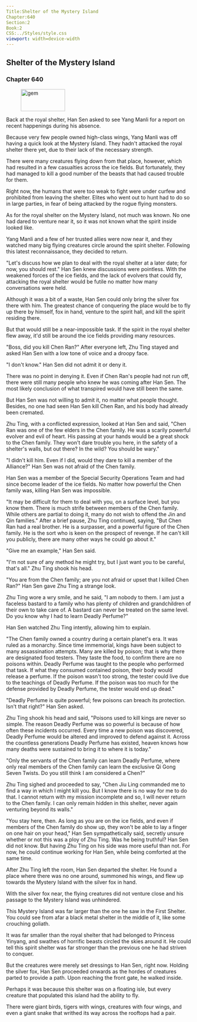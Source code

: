 ```yaml
---
Title:Shelter of the Mystery Island 
Chapter:640 
Section:2 
Book:2 
CSS:../Styles/style.css 
viewport: width=device-width
---
```

  
## Shelter of the Mystery Island
### Chapter 640
  
<figure>
	<img src="../Images/gem.gif" alt="gem" id="gem" width="120" height="60" />
</figure>
  

  
Back at the royal shelter, Han Sen asked to see Yang Manli for a report on recent happenings during his absence.

Because very few people owned high-class wings, Yang Manli was off having a quick look at the Mystery Island. They hadn't attacked the royal shelter there yet, due to their lack of the necessary strength.

There were many creatures flying down from that place, however, which had resulted in a few casualties across the ice fields. But fortunately, they had managed to kill a good number of the beasts that had caused trouble for them.

Right now, the humans that were too weak to fight were under curfew and prohibited from leaving the shelter. Elites who went out to hunt had to do so in large parties, in fear of being attacked by the rogue flying monsters.

As for the royal shelter on the Mystery Island, not much was known. No one had dared to venture near it, so it was not known what the spirit inside looked like.

Yang Manli and a few of her trusted allies were now near it, and they watched many big flying creatures circle around the spirit shelter. Following this latest reconnaissance, they decided to return.

"Let's discuss how we plan to deal with the royal shelter at a later date; for now, you should rest." Han Sen knew discussions were pointless. With the weakened forces of the ice fields, and the lack of evolvers that could fly, attacking the royal shelter would be futile no matter how many conversations were held.

Although it was a bit of a waste, Han Sen could only bring the silver fox there with him. The greatest chance of conquering the place would be to fly up there by himself, fox in hand, venture to the spirit hall, and kill the spirit residing there.

But that would still be a near-impossible task. If the spirit in the royal shelter flew away, it'd still be around the ice fields providing many resources.

"Boss, did you kill Chen Ran?" After everyone left, Zhu Ting stayed and asked Han Sen with a low tone of voice and a droopy face.

"I don't know." Han Sen did not admit it or deny it.

There was no point in denying it. Even if Chen Ran's people had not run off, there were still many people who knew he was coming after Han Sen. The most likely conclusion of what transpired would have still been the same.

But Han Sen was not willing to admit it, no matter what people thought. Besides, no one had seen Han Sen kill Chen Ran, and his body had already been cremated.

Zhu Ting, with a conflicted expression, looked at Han Sen and said, "Chen Ran was one of the few elders in the Chen family. He was a scarily powerful evolver and evil of heart. His passing at your hands would be a great shock to the Chen family. They won't dare trouble you here, in the safety of a shelter's walls, but out there? In the wild? You should be wary."

"I didn't kill him. Even if I did, would they dare to kill a member of the Alliance?" Han Sen was not afraid of the Chen family.

Han Sen was a member of the Special Security Operations Team and had since become leader of the ice fields. No matter how powerful the Chen family was, killing Han Sen was impossible.

"It may be difficult for them to deal with you, on a surface level, but you know them. There is much strife between members of the Chen family. While others are partial to doing it, many do not wish to offend the Jin and Qin families." After a brief pause, Zhu Ting continued, saying, "But Chen Ran had a real brother. He is a surpasser, and a powerful figure of the Chen family. He is the sort who is keen on the prospect of revenge. If he can't kill you publicly, there are many other ways he could go about it."

"Give me an example," Han Sen said.

"I'm not sure of any method he might try, but I just want you to be careful, that's all." Zhu Ting shook his head.

"You are from the Chen family; are you not afraid or upset that I killed Chen Ran?" Han Sen gave Zhu Ting a strange look.

Zhu Ting wore a wry smile, and he said, "I am nobody to them. I am just a faceless bastard to a family who has plenty of children and grandchildren of their own to take care of. A bastard can never be treated on the same level. Do you know why I had to learn Deadly Perfume?"

Han Sen watched Zhu Ting intently, allowing him to explain.

"The Chen family owned a country during a certain planet's era. It was ruled as a monarchy. Since time immemorial, kings have been subject to many assassination attempts. Many are killed by poison; that is why there are designated food testers. They taste the food, to confirm there are no poisons within. Deadly Perfume was taught to the people who performed that task. If what they consumed contained poison, their body would release a perfume. If the poison wasn't too strong, the tester could live due to the teachings of Deadly Perfume. If the poison was too much for the defense provided by Deadly Perfume, the tester would end up dead."

"Deadly Perfume is quite powerful; few poisons can breach its protection. Isn't that right?" Han Sen asked.

Zhu Ting shook his head and said, "Poisons used to kill kings are never so simple. The reason Deadly Perfume was so powerful is because of how often these incidents occurred. Every time a new poison was discovered, Deadly Perfume would be altered and improved to defend against it. Across the countless generations Deadly Perfume has existed, heaven knows how many deaths were sustained to bring it to where it is today."

"Only the servants of the Chen family can learn Deadly Perfume, where only real members of the Chen family can learn the exclusive Qi Gong Seven Twists. Do you still think I am considered a Chen?"

Zhu Ting sighed and proceeded to say, "Chen Jiu Ling commanded me to find a way in which I might kill you. But I know there is no way for me to do that. I cannot return with my mission incomplete and so, I will never return to the Chen family. I can only remain hidden in this shelter, never again venturing beyond its walls."

"You stay here, then. As long as you are on the ice fields, and even if members of the Chen family do show up, they won't be able to lay a finger on one hair on your head," Han Sen sympathetically said, secretly unsure whether or not this was a ploy of Zhu Ting. Was he being truthful? Han Sen did not know. But having Zhu Ting on his side was more useful than not. For now, he could continue working for Han Sen, while being comforted at the same time.

After Zhu Ting left the room, Han Sen departed the shelter. He found a place where there was no one around, summoned his wings, and flew up towards the Mystery Island with the silver fox in hand.

With the silver fox near, the flying creatures did not venture close and his passage to the Mystery Island was unhindered.

This Mystery Island was far larger than the one he saw in the First Shelter. You could see from afar a black metal shelter in the middle of it, like some crouching goliath.

It was far smaller than the royal shelter that had belonged to Princess Yinyang, and swathes of horrific beasts circled the skies around it. He could tell this spirit shelter was far stronger than the previous one he had striven to conquer.

But the creatures were merely set dressings to Han Sen, right now. Holding the silver fox, Han Sen proceeded onwards as the hordes of creatures parted to provide a path. Upon reaching the front gate, he walked inside.

Perhaps it was because this shelter was on a floating isle, but every creature that populated this island had the ability to fly.

There were giant birds, tigers with wings, creatures with four wings, and even a giant snake that writhed its way across the rooftops had a pair.